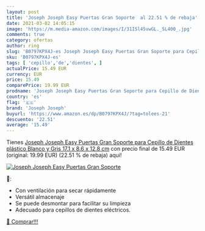 ```yaml
---
layout: post
title: 'Joseph Joseph Easy Puertas Gran Soporte  al 22.51 % de rebaja'
date: 2021-03-02 14:05:15
image: 'https://m.media-amazon.com/images/I/31ISl45vwGL._SL400_.jpg'
comments: true
category: ofertas
author: ring
slug: 'B0797KPX4J-es Joseph Joseph Easy Puertas Gran Soporte para Cepillo de...'
sku: 'B0797KPX4J-es'
tags: [ 'cepillo','de','dientes', ]
actualPrice: 15.49 EUR
currency: EUR
price: 15.49
comparePrice: 19.99 EUR
prodname: 'Joseph Joseph Easy Puertas Gran Soporte para Cepillo de Dientes  plástico  Blanco y Gris  17.1 x 8.6 x 12.8 cm'
country: 'es'
flag: '🇪🇸'
brand: 'Joseph Joseph'
buyurl: 'https://www.amazon.es/dp/B0797KPX4J/?tag=tolees-21'
descuento: '22.51'
average: '15.49'
---
```


Tienes [Joseph Joseph Easy Puertas Gran Soporte para Cepillo de Dientes  plástico  Blanco y Gris  17.1 x 8.6 x 12.8 cm](https://www.amazon.es/dp/B0797KPX4J/?tag=tolees-21) con precio final de  15.49 EUR (original: 19.99 EUR) (22.51 %  de rebaja) aqui!

[![Joseph Joseph Easy Puertas Gran Soporte ](https://m.media-amazon.com/images/I/31ISl45vwGL._SL400_.jpg)](https://www.amazon.es/dp/B0797KPX4J/?tag=tolees-21)

🔎:

- Con ventilación para secar rápidamente
- Versátil almacenaje
- Se puede desmontar para facilitar su limpieza
- Adecuado para cepillos de dientes eléctricos.

[🛒 Comprar!!!](https://www.amazon.es/dp/B0797KPX4J/?tag=tolees-21)
